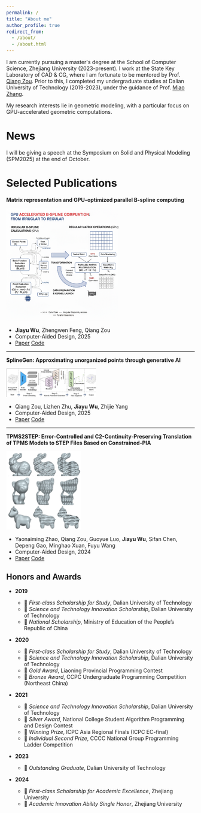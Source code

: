 ```yaml
---
permalink: /
title: "About me"
author_profile: true
redirect_from: 
  - /about/
  - /about.html
---
```



I am currently pursuing a master's degree at the School of Computer Science, Zhejiang University (2023-present). I work at the State Key Laboratory of CAD & CG, where I am fortunate to be mentored by Prof. [Qiang Zou](https://qiang-zou.github.io/). Prior to this, I completed my undergraduate studies at Dalian University of Technology (2019-2023), under the guidance of Prof. [Miao Zhang](https://scholar.google.com/citations?hl=zh-CN&user=Uu5ct6YAAAAJ&view_op=list_works&sortby=pubdate).

My research interests lie in geometric modeling, with a particular focus on GPU-accelerated geometric computations.

News
======
I will be giving a speech at the Symposium on Solid and Physical Modeling (SPM2025) at the end of October.


Selected Publications
======
**Matrix representation and GPU-optimized parallel B-spline computing**

<img src="images/GPU_computation.png" width="300" /> 

   -  **Jiayu Wu**, Zhengwen Feng, Qiang Zou  
   -  Computer-Aided Design, 2025  
   -  [Paper](https://doi.org/10.1016/j.cad.2025.103948) [Code](https://github.com/Qiang-Zou/Matrix-CAD) 

---

**SplineGen: Approximating unorganized points through generative AI**

<img src="images/splinegen.png" width="240" /> 

   - Qiang Zou, Lizhen Zhu, **Jiayu Wu**, Zhijie Yang  
   - Computer-Aided Design, 2025  
   - [Paper](https://doi.org/10.1016/j.cad.2024.103809) [Code](https://github.com/Qiang-Zou/SplineGen)

---

**TPMS2STEP: Error-Controlled and C2-Continuity-Preserving Translation of TPMS Models to STEP Files Based on Constrained-PIA**

<img src="images/tpms2step.png" width="200" /> 

   - Yaonaiming Zhao, Qiang Zou, Guoyue Luo, **Jiayu Wu**, Sifan Chen, Depeng Gao, Minghao Xuan, Fuyu Wang  
   - Computer-Aided Design, 2024  
   - [Paper](https://doi.org/10.1016/j.cad.2024.103726) [Code](https://github.com/Qiang-Zou/TPMS2STEP)

Honors and Awards
------

- **2019**
  - 🏅 *First-class Scholarship for Study*, Dalian University of Technology  
  - 🏅 *Science and Technology Innovation Scholarship*, Dalian University of Technology  
  - 🏅 *National Scholarship*, Ministry of Education of the People’s Republic of China  

- **2020**
  - 🏅 *First-class Scholarship for Study*, Dalian University of Technology  
  - 🏅 *Science and Technology Innovation Scholarship*, Dalian University of Technology  
  - 🏅 *Gold Award*, Liaoning Provincial Programming Contest  
  - 🏅 *Bronze Award*, CCPC Undergraduate Programming Competition (Northeast China)  

- **2021**
  - 🏅 *Science and Technology Innovation Scholarship*, Dalian University of Technology  
  - 🏅 *Silver Award*, National College Student Algorithm Programming and Design Contest  
  - 🏅 *Winning Prize*, ICPC Asia Regional Finals (ICPC EC-final)  
  - 🏅 *Individual Second Prize*, CCCC National Group Programming Ladder Competition  

- **2023**
  - 🏅 *Outstanding Graduate*, Dalian University of Technology  

- **2024**
  - 🏅 *First-class Scholarship for Academic Excellence*, Zhejiang University  
  - 🏅 *Academic Innovation Ability Single Honor*, Zhejiang University  

